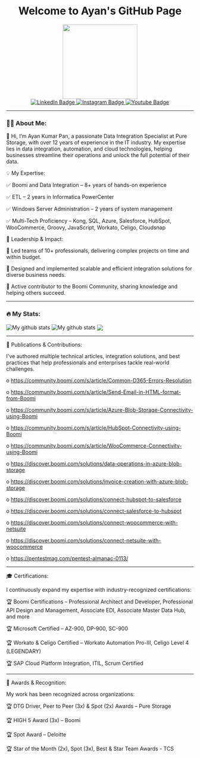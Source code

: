 <div id="header" align="center">
  <h1>Welcome to Ayan's GitHub Page</h1>
  
  <img src="https://media.giphy.com/media/RbDKaczqWovIugyJmW/giphy.gif" width="200"/>
  
  <div id="badges">
    <a href="https://www.linkedin.com/in/ayankumarpan/">
    <img src="https://img.shields.io/badge/LinkedIn-blue?style=for-the-badge&logo=linkedin&logoColor=white" alt="LinkedIn Badge"/>
    </a>
    <a href="https://www.instagram.com/ayankumarpan/">
    <img src="https://img.shields.io/badge/Instagram-E4405F?style=for-the-badge&logo=instagram&logoColor=white" alt="Instagram Badge"/>
    </a>
    <a href="https://www.youtube.com/@ayanpan">
    <img src="https://img.shields.io/badge/YouTube-red?style=for-the-badge&logo=youtube&logoColor=white" alt="Youtube Badge"/>
    </a>
  </div>
  
  <img src="https://komarev.com/ghpvc/?username=ayanpan&style=flat-square&color=blue" alt=""/>
</div>

---
### :man_technologist: About Me:

👋 Hi, I’m Ayan Kumar Pan, a passionate Data Integration Specialist at Pure Storage, with over 12 years of experience in the IT industry. My expertise lies in data integration, automation, and cloud technologies, helping businesses streamline their operations and unlock the full potential of their data.

💡 My Expertise:

✅ Boomi and Data Integration – 8+ years of hands-on experience

✅ ETL – 2 years in Informatica PowerCenter

✅ Windows Server Administration – 2 years of system management

✅ Multi-Tech Proficiency – Kong, SQL, Azure, Salesforce, HubSpot, WooCommerce, Groovy, JavaScript, Workato, Celigo, Cloudsnap

🚀 Leadership & Impact:

🔹 Led teams of 10+ professionals, delivering complex projects on time and within budget.

🔹 Designed and implemented scalable and efficient integration solutions for diverse business needs.

🔹 Active contributor to the Boomi Community, sharing knowledge and helping others succeed.
 
---
### :fire: My Stats:
<img align="center" src="https://github-readme-streak-stats.herokuapp.com?user=ayanpan&theme=nightowl&hide_border=true" alt="My github stats" /> 

<img align="center" src="https://github-readme-stats.vercel.app/api?username=ayanpan&show_icons=true&include_all_commits=true&theme=nightowl&hide_border=true" alt="My github stats" /> 

<img align="center" src="https://github-readme-stats.vercel.app/api/top-langs/?username=ayanpan&layout=compact&theme=nightowl&hide_border=true" />

---
📖 Publications & Contributions:

I've authored multiple technical articles, integration solutions, and best practices that help professionals and enterprises tackle real-world challenges.

o https://community.boomi.com/s/article/Common-D365-Errors-Resolution

o https://community.boomi.com/s/article/Send-Email-in-HTML-format-from-Boomi

o https://community.boomi.com/s/article/Azure-Blob-Storage-Connectivity-using-Boomi

o https://community.boomi.com/s/article/HubSpot-Connectivity-using-Boomi

o https://community.boomi.com/s/article/WooCommerce-Connectivity-using-Boomi

o https://discover.boomi.com/solutions/data-operations-in-azure-blob-storage

o https://discover.boomi.com/solutions/invoice-creation-with-azure-blob-storage

o https://discover.boomi.com/solutions/connect-hubspot-to-salesforce

o https://discover.boomi.com/solutions/connect-salesforce-to-hubspot

o https://discover.boomi.com/solutions/connect-woocommerce-with-netsuite

o https://discover.boomi.com/solutions/connect-netsuite-with-woocommerce

o https://pentestmag.com/pentest-almanac-0113/

---
🎓 Certifications:

I continuously expand my expertise with industry-recognized certifications:

🏆 Boomi Certifications – Professional Architect and Developer, Professional API Design and Management, Associate EDI, Associate Master Data Hub, and more

🏆 Microsoft Certified – AZ-900, DP-900, SC-900

🏆 Workato & Celigo Certified – Workato Automation Pro-III, Celigo Level 4 (LEGENDARY)

🏆 SAP Cloud Platform Integration, ITIL, Scrum Certified

---
🏅 Awards & Recognition:

My work has been recognized across organizations:

🏆 DTG Driver, Peer to Peer (3x) & Spot (2x) Awards – Pure Storage

🏆 HIGH 5 Award (3x) – Boomi 

🏆 Spot Award – Deloitte

🏆 Star of the Month (2x), Spot (3x), Best & Star Team Awards - TCS
